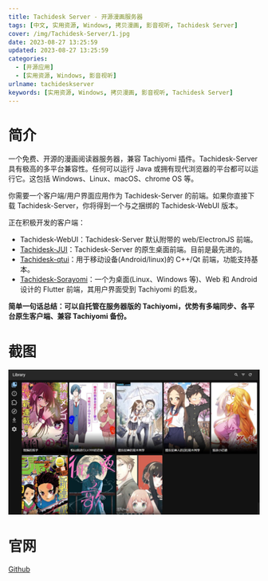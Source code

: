 ```yaml
---
title: Tachidesk Server - 开源漫画服务器
tags: [中文, 实用资源, Windows, 拷贝漫画, 影音视听, Tachidesk Server]
cover: /img/Tachidesk-Server/1.jpg
date: 2023-08-27 13:25:59
updated: 2023-08-27 13:25:59
categories:
  - [开源应用]
  - [实用资源, Windows, 影音视听]
urlname: tachideskserver
keywords: [实用资源, Windows, 拷贝漫画, 影音视听, Tachidesk Server]
---
```


# 简介

一个免费、开源的漫画阅读器服务器，兼容 Tachiyomi 插件。Tachidesk-Server 具有极高的多平台兼容性。任何可以运行 Java 或拥有现代浏览器的平台都可以运行它。这包括 Windows、Linux、macOS、chrome OS 等。

你需要一个客户端/用户界面应用作为 Tachidesk-Server 的前端。如果你直接下载 Tachidesk-Server，你将得到一个与之捆绑的 Tachidesk-WebUI 版本。

正在积极开发的客户端：

- Tachidesk-WebUI：Tachidesk-Server 默认附带的 web/ElectronJS 前端。
- [Tachidesk-JUI](https://github.com/Suwayomi/Tachidesk-JUI)：Tachidesk-Server 的原生桌面前端。目前是最先进的。
- [Tachidesk-qtui](https://github.com/Suwayomi/Tachidesk-qtui)：用于移动设备(Android/linux)的 C++/Qt 前端，功能支持基本。
- [Tachidesk-Sorayomi](https://github.com/Suwayomi/Tachidesk-Sorayomi)：一个为桌面(Linux、Windows 等)、Web 和 Android 设计的 Flutter 前端，其用户界面受到 Tachiyomi 的启发。

**简单一句话总结：可以自托管在服务器版的 Tachiyomi，优势有多端同步、各平台原生客户端、兼容 Tachiyomi 备份。**

# 截图

![](/img/Tachidesk-Server/2.png)

# 官网

[Github](https://github.com/Suwayomi/Tachidesk-Server)
